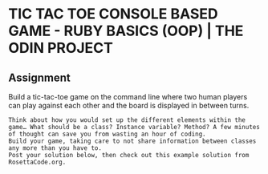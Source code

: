 # TIC TAC TOE CONSOLE BASED GAME - RUBY BASICS (OOP) | THE ODIN PROJECT

## Assignment

Build a tic-tac-toe game on the command line where two human players can play against each other and the board is displayed in between turns.

    Think about how you would set up the different elements within the game… What should be a class? Instance variable? Method? A few minutes of thought can save you from wasting an hour of coding.
    Build your game, taking care to not share information between classes any more than you have to.
    Post your solution below, then check out this example solution from RosettaCode.org.

